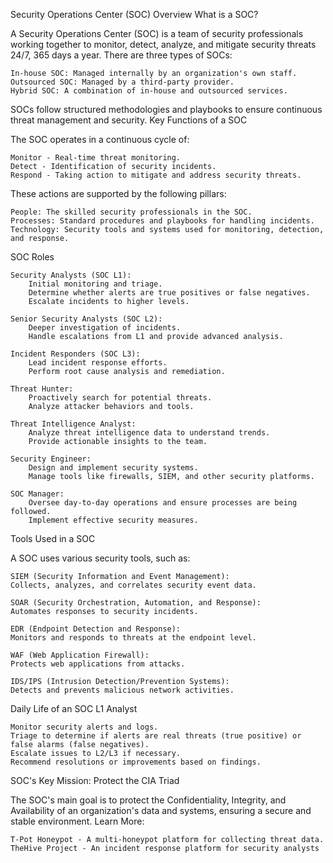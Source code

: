 Security Operations Center (SOC) Overview
What is a SOC?

A Security Operations Center (SOC) is a team of security professionals working together to monitor, detect, analyze, and mitigate security threats 24/7, 365 days a year. There are three types of SOCs:

    In-house SOC: Managed internally by an organization's own staff.
    Outsourced SOC: Managed by a third-party provider.
    Hybrid SOC: A combination of in-house and outsourced services.

SOCs follow structured methodologies and playbooks to ensure continuous threat management and security.
Key Functions of a SOC

The SOC operates in a continuous cycle of:

    Monitor - Real-time threat monitoring.
    Detect - Identification of security incidents.
    Respond - Taking action to mitigate and address security threats.

These actions are supported by the following pillars:

    People: The skilled security professionals in the SOC.
    Processes: Standard procedures and playbooks for handling incidents.
    Technology: Security tools and systems used for monitoring, detection, and response.

SOC Roles

    Security Analysts (SOC L1):
        Initial monitoring and triage.
        Determine whether alerts are true positives or false negatives.
        Escalate incidents to higher levels.

    Senior Security Analysts (SOC L2):
        Deeper investigation of incidents.
        Handle escalations from L1 and provide advanced analysis.

    Incident Responders (SOC L3):
        Lead incident response efforts.
        Perform root cause analysis and remediation.

    Threat Hunter:
        Proactively search for potential threats.
        Analyze attacker behaviors and tools.

    Threat Intelligence Analyst:
        Analyze threat intelligence data to understand trends.
        Provide actionable insights to the team.

    Security Engineer:
        Design and implement security systems.
        Manage tools like firewalls, SIEM, and other security platforms.

    SOC Manager:
        Oversee day-to-day operations and ensure processes are being followed.
        Implement effective security measures.

Tools Used in a SOC

A SOC uses various security tools, such as:

    SIEM (Security Information and Event Management):
    Collects, analyzes, and correlates security event data.

    SOAR (Security Orchestration, Automation, and Response):
    Automates responses to security incidents.

    EDR (Endpoint Detection and Response):
    Monitors and responds to threats at the endpoint level.

    WAF (Web Application Firewall):
    Protects web applications from attacks.

    IDS/IPS (Intrusion Detection/Prevention Systems):
    Detects and prevents malicious network activities.

Daily Life of an SOC L1 Analyst

    Monitor security alerts and logs.
    Triage to determine if alerts are real threats (true positive) or false alarms (false negatives).
    Escalate issues to L2/L3 if necessary.
    Recommend resolutions or improvements based on findings.

SOC's Key Mission: Protect the CIA Triad

The SOC's main goal is to protect the Confidentiality, Integrity, and Availability of an organization's data and systems, ensuring a secure and stable environment.
Learn More:

    T-Pot Honeypot - A multi-honeypot platform for collecting threat data.
    TheHive Project - An incident response platform for security analysts
